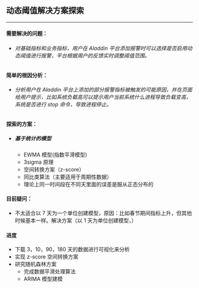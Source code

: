 ## 动态阈值解决方案探索

---

#### 需要解决的问题：

- ###### 对基础指标和业务指标，用户在 Aladdin 平台添加报警时可以选择是否启用动态阈值进行报警，平台根据用户的反馈实时调整阈值范围。

#### 简单的根因分析：

- ###### 分析用户在 Aladdin 平台上添加的部分报警指标被触发的可能原因，并在页面给用户提示，比如系统负载高可以提示用户当前系统什么进程导致负载变高，系统是否进行 stop 命令，导致进程停止。

#### 探索的方案：

- ##### 基于统计的模型
  - EWMA 模型(指数平滑模型)
  - 3sigma 原理
  - 空间转换方案（z-score）
  - 同比类算法（主要适用于周期性数据）
  - 理论上同一时间段在不同天里面的误差是服从正态分布的

#### 目前疑问：

<!-- - 用户的反馈是点击量吗？ -->

- 不太适合以 7 天为一个单位创建模型，原因：比如春节期间指标上升，但其他时候基本一样。解决方案（以 1 天为单位创建模型，）

#### 进度

- 下载 3，10，90，180 天的数据进行可视化来分析
- 实现 z-score 空间转换方案
- 研究随机森林方案
  - 完成数据平滑处理算法
  - ARIMA 模型建模

